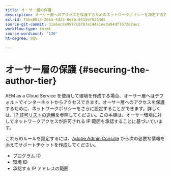 ```yaml
---
title: オーサー層の保護
description: オーサー層へのアクセスを保護するためのネットワークポリシーを設定する方法について説明します。
exl-id: f5be90a4-266a-4d23-8e8b-94156f0264d5
source-git-commit: 31e6ec8e9977c8787e14481ee3a94df767262aec
workflow-type: tm+mt
source-wordcount: '130'
ht-degree: 88%

---
```


# オーサー層の保護 {#securing-the-author-tier}

AEM as a Cloud Service を使用して環境を作成する場合、オーサー層へはデフォルトでインターネットからアクセスできます。オーサー層へのアクセスを保護するために、ネットワークポリシーをさらに設定することができます。詳しくは、[IP 許可リストの適用](https://experienceleague.adobe.com/docs/experience-manager-cloud-service/content/implementing/using-cloud-manager/ip-allow-lists/apply-allow-list.html?lang=ja)を参照してください。この手順は、オーサー環境に対してネットワークアクセスが許可される IP 範囲を承認することに基づいています。

これらのルールを設定するには、[Adobe Admin Console](https://adminconsole.adobe.com/) から次の必要な情報を添えてサポートチケットを作成してください。

* プログラム ID
* 環境 ID
* 承認する IP アドレスの範囲

